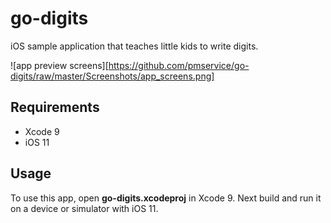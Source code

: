 # go-digits
iOS sample application that teaches little kids to write digits.

![app preview screens][https://github.com/pmservice/go-digits/raw/master/Screenshots/app_screens.png]


## Requirements
- Xcode 9
- iOS 11

## Usage
To use this app, open **go-digits.xcodeproj** in Xcode 9.
Next build and run it on a device or simulator with iOS 11.
